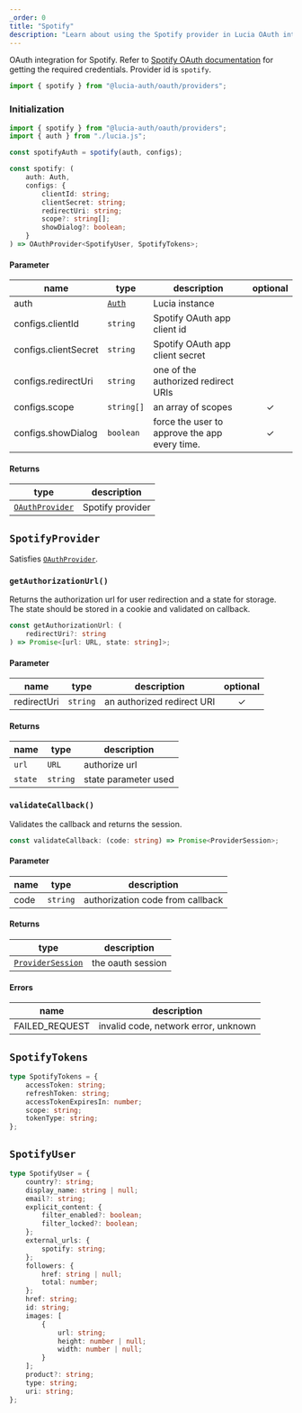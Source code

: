 ```yaml
---
_order: 0
title: "Spotify"
description: "Learn about using the Spotify provider in Lucia OAuth integration"
---
```


OAuth integration for Spotify. Refer to [Spotify OAuth documentation](https://developer.spotify.com/documentation/web-api/concepts/apps) for getting the required credentials. Provider id is `spotify`.

```ts
import { spotify } from "@lucia-auth/oauth/providers";
```

### Initialization

```ts
import { spotify } from "@lucia-auth/oauth/providers";
import { auth } from "./lucia.js";

const spotifyAuth = spotify(auth, configs);
```

```ts
const spotify: (
	auth: Auth,
	configs: {
		clientId: string;
		clientSecret: string;
		redirectUri: string;
		scope?: string[];
		showDialog?: boolean;
	}
) => OAuthProvider<SpotifyUser, SpotifyTokens>;
```

#### Parameter

| name                 | type                                 | description                                   | optional |
| -------------------- | ------------------------------------ | --------------------------------------------- | :------: |
| auth                 | [`Auth`](/reference/lucia-auth/auth) | Lucia instance                                |          |
| configs.clientId     | `string`                             | Spotify OAuth app client id                   |          |
| configs.clientSecret | `string`                             | Spotify OAuth app client secret               |          |
| configs.redirectUri  | `string`                             | one of the authorized redirect URIs           |          |
| configs.scope        | `string[]`                           | an array of scopes                            |    ✓     |
| configs.showDialog   | `boolean`                            | force the user to approve the app every time. |    ✓     |

#### Returns

| type                                              | description      |
| ------------------------------------------------- | ---------------- |
| [`OAuthProvider`](/reference/oauth/oauthprovider) | Spotify provider |

## `SpotifyProvider`

Satisfies [`OAuthProvider`](/reference/oauth/oauthprovider).

### `getAuthorizationUrl()`

Returns the authorization url for user redirection and a state for storage. The state should be stored in a cookie and validated on callback.

```ts
const getAuthorizationUrl: (
	redirectUri?: string
) => Promise<[url: URL, state: string]>;
```

#### Parameter

| name        | type     | description                | optional |
| ----------- | -------- | -------------------------- | :------: |
| redirectUri | `string` | an authorized redirect URI |    ✓     |

#### Returns

| name    | type     | description          |
| ------- | -------- | -------------------- |
| `url`   | `URL`    | authorize url        |
| `state` | `string` | state parameter used |

### `validateCallback()`

Validates the callback and returns the session.

```ts
const validateCallback: (code: string) => Promise<ProviderSession>;
```

#### Parameter

| name | type     | description                      |
| ---- | -------- | -------------------------------- |
| code | `string` | authorization code from callback |

#### Returns

| type                                                  | description       |
| ----------------------------------------------------- | ----------------- |
| [`ProviderSession`](/reference/oauth/providersession) | the oauth session |

#### Errors

| name           | description                          |
| -------------- | ------------------------------------ |
| FAILED_REQUEST | invalid code, network error, unknown |

## `SpotifyTokens`

```ts
type SpotifyTokens = {
	accessToken: string;
	refreshToken: string;
	accessTokenExpiresIn: number;
	scope: string;
	tokenType: string;
};
```

## `SpotifyUser`

```ts
type SpotifyUser = {
	country?: string;
	display_name: string | null;
	email?: string;
	explicit_content: {
		filter_enabled?: boolean;
		filter_locked?: boolean;
	};
	external_urls: {
		spotify: string;
	};
	followers: {
		href: string | null;
		total: number;
	};
	href: string;
	id: string;
	images: [
		{
			url: string;
			height: number | null;
			width: number | null;
		}
	];
	product?: string;
	type: string;
	uri: string;
};
```
